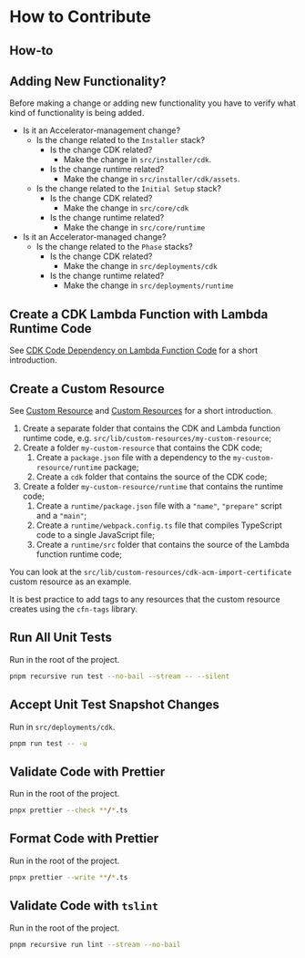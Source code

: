 # How to Contribute

## How-to

## Adding New Functionality?

Before making a change or adding new functionality you have to verify what kind of functionality is being added.

- Is it an Accelerator-management change?
    - Is the change related to the `Installer` stack?
        - Is the change CDK related?
            - Make the change in `src/installer/cdk`.
        - Is the change runtime related?
            - Make the change in `src/installer/cdk/assets`.
    - Is the change related to the `Initial Setup` stack?
        - Is the change CDK related?
            - Make the change in `src/core/cdk`
        - Is the change runtime related?
            - Make the change in `src/core/runtime`
- Is it an Accelerator-managed change?
    - Is the change related to the `Phase` stacks?
        - Is the change CDK related?
            - Make the change in `src/deployments/cdk`
        - Is the change runtime related?
            - Make the change in `src/deployments/runtime`

## Create a CDK Lambda Function with Lambda Runtime Code

See [CDK Code Dependency on Lambda Function Code](#cdk-code-dependency-on-lambda-function-code) for a short introduction.

## Create a Custom Resource

See [Custom Resource](#custom-resource) and [Custom Resources](#custom-resources) for a short introduction.

1. Create a separate folder that contains the CDK and Lambda function runtime code, e.g. `src/lib/custom-resources/my-custom-resource`;
2. Create a folder `my-custom-resource` that contains the CDK code;
   1. Create a `package.json` file with a dependency to the `my-custom-resource/runtime` package;
   2. Create a `cdk` folder that contains the source of the CDK code;
3. Create a folder `my-custom-resource/runtime` that contains the runtime code;
   1. Create a `runtime/package.json` file with a `"name"`, `"prepare"` script and a `"main"`;
   2. Create a `runtime/webpack.config.ts` file that compiles TypeScript code to a single JavaScript file;
   3. Create a `runtime/src` folder that contains the source of the Lambda function runtime code;

You can look at the `src/lib/custom-resources/cdk-acm-import-certificate` custom resource as an example.

It is best practice to add tags to any resources that the custom resource creates using the `cfn-tags` library.

## Run All Unit Tests

Run in the root of the project.

```bash
pnpm recursive run test --no-bail --stream -- --silent
```

## Accept Unit Test Snapshot Changes

Run in `src/deployments/cdk`.

```bash
pnpm run test -- -u
```

## Validate Code with Prettier

Run in the root of the project.

```bash
pnpx prettier --check **/*.ts
```

## Format Code with Prettier

Run in the root of the project.

```bash
pnpx prettier --write **/*.ts
```

## Validate Code with `tslint`

Run in the root of the project.

```bash
pnpm recursive run lint --stream --no-bail
```
